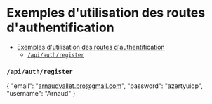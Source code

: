 # Exemples d'utilisation des routes d'authentification
- [Exemples d'utilisation des routes d'authentification](#exemples-dutilisation-des-routes-dauthentification)
    - [`/api/auth/register`](#apiauthregister)

### `/api/auth/register`

{
  "email": "arnaudvallet.pro@gmail.com",
  "password": "azertyuiop",
  "username": "Arnaud"
}
